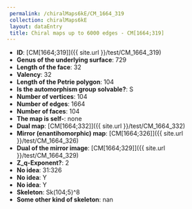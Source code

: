 ```yaml
--- 
 permalink: /chiralMaps6kE/CM_1664_319 
 collection: chiralMaps6kE
 layout: dataEntry
 title: Chiral maps up to 6000 edges - CM[1664;319]
---
```


- **ID**: [CM[1664;319]]({{ site.url }}/test/CM_1664_319)
- **Genus of the underlying surface**: 729
- **Length of the face**: 32
- **Valency**: 32
- **Length of the Petrie polygon**: 104
- **Is the automorphism group solvable?**: S
- **Number of vertices**: 104
- **Number of edges**: 1664
- **Number of faces**: 104
- **The map is self-**: none
- **Dual map**: [CM[1664;332]]({{ site.url }}/test/CM_1664_332)
- **Mirror (enantihomorphic) map**: [CM[1664;326]]({{ site.url }}/test/CM_1664_326)
- **Dual of the mirror image**: [CM[1664;329]]({{ site.url }}/test/CM_1664_329)
- **Z_q-Exponent?**: 2
- **No idea**:  31:326
- **No idea**: Y
- **No idea**: Y
- **Skeleton**: Sk(104;5)^8
- **Some other kind of skeleton**: nan
